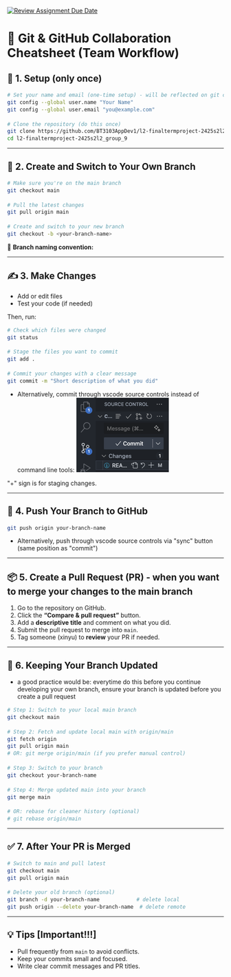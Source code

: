[![Review Assignment Due Date](https://classroom.github.com/assets/deadline-readme-button-22041afd0340ce965d47ae6ef1cefeee28c7c493a6346c4f15d667ab976d596c.svg)](https://classroom.github.com/a/BMrh2GPn)


# 🧠 Git & GitHub Collaboration Cheatsheet (Team Workflow)

## 🔧 1. Setup (only once)
```bash
# Set your name and email (one-time setup) - will be reflected on git commits
git config --global user.name "Your Name"
git config --global user.email "you@example.com"

# Clone the repository (do this once)
git clone https://github.com/BT3103AppDev1/l2-finaltermproject-2425s2l2_group_9.git
cd l2-finaltermproject-2425s2l2_group_9
```

---

## 🌱 2. Create and Switch to Your Own Branch
```bash
# Make sure you're on the main branch
git checkout main

# Pull the latest changes
git pull origin main

# Create and switch to your new branch
git checkout -b <your-branch-name>
```

📝 **Branch naming convention:**  
<your-name>

---

## ✍️ 3. Make Changes
- Add or edit files
- Test your code (if needed)

Then, run:
```bash
# Check which files were changed
git status

# Stage the files you want to commit
git add .

# Commit your changes with a clear message
git commit -m "Short description of what you did"
```

- Alternatively, commit through vscode source controls instead of command line tools:
![Source Control Image](../images/vscode_commit.png)

"+" sign is for staging changes.


---

## 🔄 4. Push Your Branch to GitHub
```bash
git push origin your-branch-name
```

- Alternatively, push through vscode source controls via "sync" button (same position as "commit")

---

## 📦 5. Create a Pull Request (PR) - when you want to merge your changes to the main branch
1. Go to the repository on GitHub.
2. Click the **“Compare & pull request”** button.
3. Add a **descriptive title** and comment on what you did.
4. Submit the pull request to merge into `main`.
5. Tag someone (xinyu) to **review** your PR if needed.

---

## 🔄 6. Keeping Your Branch Updated 
- a good practice would be: everytime do this before you continue developing your own branch, ensure your branch is updated before you create a pull request

```bash
# Step 1: Switch to your local main branch
git checkout main

# Step 2: Fetch and update local main with origin/main
git fetch origin
git pull origin main
# OR: git merge origin/main (if you prefer manual control)

# Step 3: Switch to your branch
git checkout your-branch-name

# Step 4: Merge updated main into your branch
git merge main

# OR: rebase for cleaner history (optional)
# git rebase origin/main
```

---

## ✅ 7. After Your PR is Merged
```bash
# Switch to main and pull latest
git checkout main
git pull origin main

# Delete your old branch (optional)
git branch -d your-branch-name            # delete local
git push origin --delete your-branch-name  # delete remote
```

---

## 💡 Tips [Important!!!]
- Pull frequently from `main` to avoid conflicts. 
- Keep your commits small and focused.
- Write clear commit messages and PR titles.
